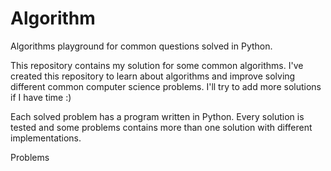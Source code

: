 # Algorithm
Algorithms playground for common questions solved in Python.

This repository contains my solution for some common algorithms. I've created this repository to learn about algorithms and improve solving different common computer science problems. I'll try to add more solutions if I have time :)

Each solved problem has a program written in Python. Every solution is tested and some problems contains more than one solution with different implementations.

Problems
